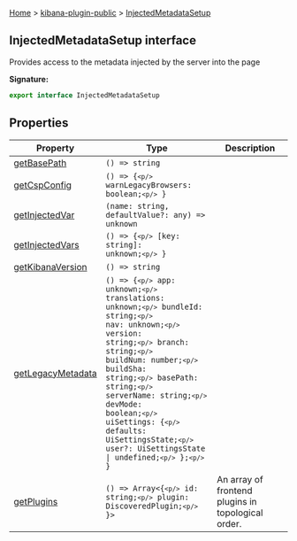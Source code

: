 [Home](./index) &gt; [kibana-plugin-public](./kibana-plugin-public.md) &gt; [InjectedMetadataSetup](./kibana-plugin-public.injectedmetadatasetup.md)

## InjectedMetadataSetup interface

Provides access to the metadata injected by the server into the page

<b>Signature:</b>

```typescript
export interface InjectedMetadataSetup 
```

## Properties

|  Property | Type | Description |
|  --- | --- | --- |
|  [getBasePath](./kibana-plugin-public.injectedmetadatasetup.getbasepath.md) | <code>() =&gt; string</code> |  |
|  [getCspConfig](./kibana-plugin-public.injectedmetadatasetup.getcspconfig.md) | <code>() =&gt; {`<p/>`        warnLegacyBrowsers: boolean;`<p/>`    }</code> |  |
|  [getInjectedVar](./kibana-plugin-public.injectedmetadatasetup.getinjectedvar.md) | <code>(name: string, defaultValue?: any) =&gt; unknown</code> |  |
|  [getInjectedVars](./kibana-plugin-public.injectedmetadatasetup.getinjectedvars.md) | <code>() =&gt; {`<p/>`        [key: string]: unknown;`<p/>`    }</code> |  |
|  [getKibanaVersion](./kibana-plugin-public.injectedmetadatasetup.getkibanaversion.md) | <code>() =&gt; string</code> |  |
|  [getLegacyMetadata](./kibana-plugin-public.injectedmetadatasetup.getlegacymetadata.md) | <code>() =&gt; {`<p/>`        app: unknown;`<p/>`        translations: unknown;`<p/>`        bundleId: string;`<p/>`        nav: unknown;`<p/>`        version: string;`<p/>`        branch: string;`<p/>`        buildNum: number;`<p/>`        buildSha: string;`<p/>`        basePath: string;`<p/>`        serverName: string;`<p/>`        devMode: boolean;`<p/>`        uiSettings: {`<p/>`            defaults: UiSettingsState;`<p/>`            user?: UiSettingsState &#124; undefined;`<p/>`        };`<p/>`    }</code> |  |
|  [getPlugins](./kibana-plugin-public.injectedmetadatasetup.getplugins.md) | <code>() =&gt; Array&lt;{`<p/>`        id: string;`<p/>`        plugin: DiscoveredPlugin;`<p/>`    }&gt;</code> | An array of frontend plugins in topological order. |

